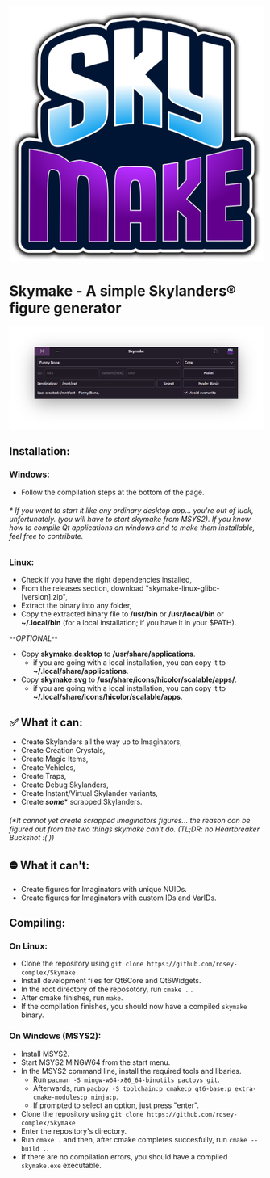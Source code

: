 <div style="text-align:center">
  <img src="Logo/skymake.svg" alt="Logo">
</div>

# **Skymake - A simple Skylanders® figure generator**

<div style="text-align:center">
  <img src="Screenshots/Screenshot1.png" alt="Screenshot showing how the app looks like">
</div>

## Installation:

### Windows:
-   Follow the compilation steps at the bottom of the page.

###### * If you want to start it like any ordinary desktop app... you're out of luck, unfortunately. (you will have to start skymake from MSYS2). If you know how to compile Qt applications on windows and to make them installable, feel free to contribute.

### Linux:
- Check if you have the right dependencies installed,
- From the releases section, download "skymake-linux-glibc-[version].zip",
- Extract the binary into any folder,
- Copy the extracted binary file to **/usr/bin** or **/usr/local/bin** or **~/.local/bin** (for a local installation; if you have it in your $PATH).

*--OPTIONAL--*

- Copy **skymake.desktop** to **/usr/share/applications**.
    + if you are going with a local installation, you can copy it to **~/.local/share/applications**.
- Copy **skymake.svg** to **/usr/share/icons/hicolor/scalable/apps/**.
    + if you are going with a local installation, you can copy it to **~/.local/share/icons/hicolor/scalable/apps**.

## ✅ What it can:
- Create Skylanders all the way up to Imaginators,
- Create Creation Crystals,
- Create Magic Items,
- Create Vehicles,
- Create Traps,
- Create Debug Skylanders,
- Create Instant/Virtual Skylander variants,
- Create ***some**** scrapped Skylanders.

###### (*It cannot yet create scrapped imaginators figures... the reason can be figured out from the two things skymake can't do. (TL;DR: no Heartbreaker Buckshot :( ))

## ⛔ What it can't:
- Create figures for Imaginators with unique NUIDs.
- Create figures for Imaginators with custom IDs and VarIDs.

## Compiling:

### On Linux:
-   Clone the repository using `git clone https://github.com/rosey-complex/Skymake`
-   Install development files for Qt6Core and Qt6Widgets.
-   In the root directory of the reposotory, run `cmake .` .
-   After cmake finishes, run `make`.
-   If the compilation finishes, you should now have a compiled `skymake` binary.

### On Windows (MSYS2):
-   Install MSYS2.
-   Start MSYS2 MINGW64 from the start menu.
-   In the MSYS2 command line, install the required tools and libaries.
    + Run `pacman -S mingw-w64-x86_64-binutils pactoys git`.
    + Afterwards, run `pacboy -S toolchain:p cmake:p qt6-base:p extra-cmake-modules:p ninja:p`.
    + If prompted to select an option, just press "enter".
-   Clone the repository using `git clone https://github.com/rosey-complex/Skymake`
-   Enter the repository's directory.
-   Run `cmake .` and then, after cmake completes succesfully, run `cmake --build .`.
-   If there are no compilation errors, you should have a compiled `skymake.exe` executable.